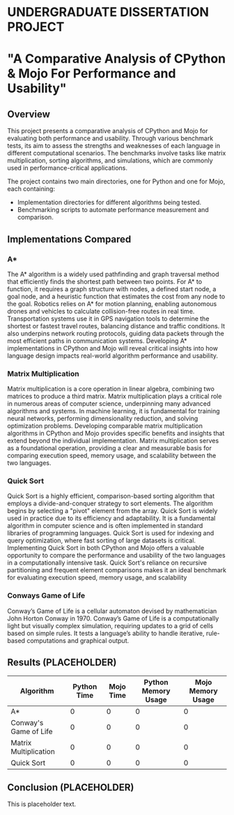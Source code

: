 # UNDERGRADUATE DISSERTATION PROJECT

# "A Comparative Analysis of CPython & Mojo For Performance and Usability"

## Overview

This project presents a comparative analysis of CPython and Mojo for evaluating both performance and usability. Through various benchmark tests, its aim to assess the strengths and weaknesses of each language in different computational scenarios. The benchmarks involve tasks like matrix multiplication, sorting algorithms, and simulations, which are commonly used in performance-critical applications.

The project contains two main directories, one for Python and one for Mojo, each containing:

- Implementation directories for different algorithms being tested.
- Benchmarking scripts to automate performance measurement and comparison.

## Implementations Compared

### A*

The A* algorithm is a widely used pathfinding and graph traversal method that efficiently finds the shortest path between two points. For A* to function, it requires a graph structure with nodes, a defined start node, a goal node, and a heuristic function that estimates the cost from any node to the goal. Robotics relies on A* for motion planning, enabling autonomous drones and vehicles to calculate collision-free routes in real time. Transportation systems use it in GPS navigation tools to determine the shortest or fastest travel routes, balancing distance and traffic conditions. It also underpins network routing protocols, guiding data packets through the most efficient paths in communication systems. Developing A* implementations in CPython and Mojo will reveal critical insights into how language design impacts real-world algorithm performance and usability. 

### Matrix Multiplication

Matrix multiplication is a core operation in linear algebra, combining two matrices to produce a third matrix. Matrix multiplication plays a critical role in numerous areas of computer science, underpinning many advanced algorithms and systems. In machine learning, it is fundamental for training neural networks, performing dimensionality reduction, and solving optimization problems. Developing comparable matrix multiplication algorithms in CPython and Mojo provides specific benefits and insights that extend beyond the individual implementation. Matrix multiplication serves as a foundational operation, providing a clear and measurable basis for comparing execution speed, memory usage, and scalability between the two languages.

### Quick Sort

Quick Sort is a highly efficient, comparison-based sorting algorithm that employs a divide-and-conquer strategy to sort elements. The algorithm begins by selecting a "pivot" element from the array. Quick Sort is widely used in practice due to its efficiency and adaptability. It is a fundamental algorithm in computer science and is often implemented in standard libraries of programming languages. Quick Sort is used for indexing and query optimization, where fast sorting of large datasets is critical. Implementing Quick Sort in both CPython and Mojo offers a valuable opportunity to compare the performance and usability of the two languages in a computationally intensive task. Quick Sort's reliance on recursive partitioning and frequent element comparisons makes it an ideal benchmark for evaluating execution speed, memory usage, and scalability

### Conways Game of Life

Conway’s Game of Life is a cellular automaton devised by mathematician John Horton Conway in 1970. Conway’s Game of Life is a computationally light but visually complex simulation, requiring updates to a grid of cells based on simple rules. It tests a language’s ability to handle iterative, rule-based computations and graphical output.

## Results (PLACEHOLDER)

| Algorithm                     | Python Time | Mojo Time | Python Memory Usage | Mojo Memory Usage |
|-------------------------------|-------------|-----------|---------------------|-------------------|
| A*                            | 0           | 0         | 0                   | 0                 |
| Conway's Game of Life         | 0           | 0         | 0                   | 0                 |
| Matrix Multiplication         | 0           | 0         | 0                   | 0                 |
| Quick Sort                    | 0           | 0         | 0                   | 0                 |

## Conclusion (PLACEHOLDER)

This is placeholder text.